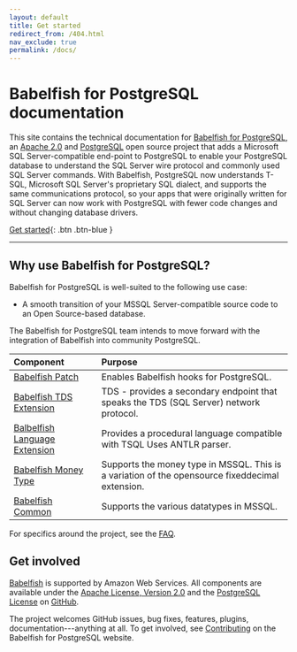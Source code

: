 ```yaml
---
layout: default
title: Get started
redirect_from: /404.html
nav_exclude: true
permalink: /docs/
---
```


# Babelfish for PostgreSQL documentation

This site contains the technical documentation for [Babelfish for PostgreSQL](https://babelfishpg.org/), an [Apache 2.0](https://www.apache.org/licenses/LICENSE-2.0) and [PostgreSQL](https://www.postgresql.org/about/licence/) open source project that adds a Microsoft SQL Server-compatible end-point to PostgreSQL to enable your PostgreSQL database to understand the SQL Server wire protocol and commonly used SQL Server commands. With Babelfish, PostgreSQL now understands T-SQL, Microsoft SQL Server's proprietary SQL dialect, and supports the same communications protocol, so your apps that were originally written for SQL Server can now work with PostgreSQL with fewer code changes and without changing database drivers.


[Get started]({{site.url}}{{site.baseurl}}/getstarted/){: .btn .btn-blue }


---

## Why use Babelfish for PostgreSQL?

Babelfish for PostgreSQL is well-suited to the following use case:

* A smooth transition of your MSSQL Server-compatible source code to an Open Source-based database.

The Babelfish for PostgreSQL team intends to move forward with the integration of Babelfish into community PostgreSQL.

Component | Purpose
:--- | :---
[Babelfish Patch](https://github.com/babelfish-for-postgresql/postgresql_modified_for_babelfish) | Enables Babelfish hooks for PostgreSQL.
[Babelfish TDS Extension](https://github.com/babelfish-for-postgresql/babelfish_extensions/tree/BABEL_1_X_DEV/contrib/babelfishpg_tds) | TDS - provides a secondary endpoint that speaks the TDS (SQL Server) network protocol.
[Balbelfish Language Extension](https://github.com/babelfish-for-postgresql/babelfish_extensions/tree/BABEL_1_X_DEV/contrib/babelfishpg_tsql) | Provides a procedural language compatible with TSQL Uses ANTLR parser.
[Babelfish Money Type](https://github.com/babelfish-for-postgresql/babelfish_extensions/tree/BABEL_1_X_DEV/contrib/babelfishpg_money) | Supports the money type in MSSQL. This is a variation of the opensource fixeddecimal extension.
[Babelfish Common](https://github.com/babelfish-for-postgresql/babelfish_extensions/tree/BABEL_1_X_DEV/contrib/babelfishpg_common) | Supports the various datatypes in MSSQL.



For specifics around the project, see the [FAQ]({{site.url}}{{site.baseurl}}/docs/faq/faq).


## Get involved

[Babelfish](https://babelfishpg.org/) is supported by Amazon Web Services. All components are available under the [Apache License, Version 2.0](https://www.apache.org/licenses/LICENSE-2.0.html) and the [PostgreSQL License](https://www.postgresql.org/about/licence/) on [GitHub](https://github.com/babelfish-for-postgresql).

The project welcomes GitHub issues, bug fixes, features, plugins, documentation---anything at all. To get involved, see [Contributing](https://github.com/babelfish-for-postgresql/babelfish_extensions/blob/BABEL_1_X_DEV/CONTRIBUTING.md) on the Babelfish for PostgreSQL website.